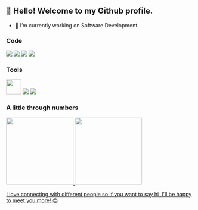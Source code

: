 ## 👋 Hello! Welcome to my Github profile.

- 🔭 I’m currently working on Software Development

### Code
<img src="https://cdn.jsdelivr.net/gh/devicons/devicon/icons/java/java-plain-wordmark.svg" />
<img src="https://cdn.jsdelivr.net/gh/devicons/devicon/icons/javascript/javascript-plain.svg" />
<img src="https://cdn.jsdelivr.net/gh/devicons/devicon/icons/python/python-plain-wordmark.svg" />
<img src="https://cdn.jsdelivr.net/gh/devicons/devicon/icons/python/python-plain-wordmark.svg" />

### Tools
<img src="https://cdn.jsdelivr.net/gh/devicons/devicon/icons/git/git-original.svg" width="40" height="40"/>
<img src="https://cdn.jsdelivr.net/gh/devicons/devicon/icons/react/react-original-wordmark.svg" />
<img src="https://cdn.jsdelivr.net/gh/devicons/devicon/icons/android/android-original-wordmark.svg" />
          


### A little through numbers
<div>
<a href="https://github.com/larissapessoa">
<img height="180em" src="https://github-readme-stats.vercel.app/api/top-langs/?username=larissapessoa&layout=compact&langs_count=7&theme=dracula"/>
<img height="180em" src="https://github-readme-stats.vercel.app/api?username=larissapessoa&show_icons=true&theme=dracula&include_all_commits=true&count_private=true"/>
</div>
  
  
I love connecting with different people so if you want to say hi, I'll be happy to meet you more! 😊

